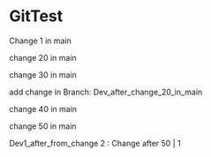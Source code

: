 # GitTest

Change 1 in main

change 20 in main

change 30 in main

add change in Branch: Dev_after_change_20_in_main

change 40 in main

change 50 in main

Dev1_after_from_change 2 : Change after 50 | 1